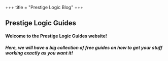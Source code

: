 +++
title = "Prestige Logic Blog"
+++

## Prestige Logic Guides

#### Welcome to the Prestige Logic Guides website!

##### Here, we will have a big collection of **free** guides on how to get your stuff working exactly as you want it!